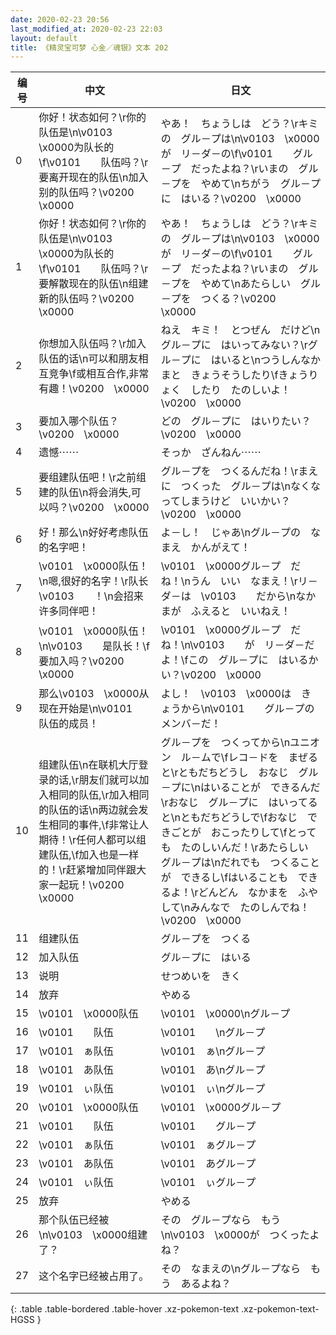 ```yaml
---
date: 2020-02-23 20:56
last_modified_at: 2020-02-23 22:03
layout: default
title: 《精灵宝可梦 心金／魂银》文本 202
---
```

| 编号 | 中文 | 日文 |
| ---- | ---- | ---- |
| 0 | 你好！状态如何？\r你的队伍是\n\v0103　\x0000为队长的\f\v0101　　队伍吗？\r要离开现在的队伍\n加入别的队伍吗？\v0200　\x0000 | やあ！　ちょうしは　どう？\rキミの　グル－プは\n\v0103　\x0000が　リ－ダ－の\f\v0101　　グル－プ　だったよね？\rいまの　グル－プを　やめて\nちがう　グル－プに　はいる？\v0200　\x0000 |
| 1 | 你好！状态如何？\r你的队伍是\n\v0103　\x0000为队长的\f\v0101　　队伍吗？\r要解散现在的队伍\n组建新的队伍吗？\v0200　\x0000 | やあ！　ちょうしは　どう？\rキミの　グル－プは\n\v0103　\x0000が　リ－ダ－の\f\v0101　　グル－プ　だったよね？\rいまの　グル－プを　やめて\nあたらしい　グル－プを　つくる？\v0200　\x0000 |
| 2 | 你想加入队伍吗？\r加入队伍的话\n可以和朋友相互竞争\f或相互合作,非常有趣！\v0200　\x0000 | ねえ　キミ！　とつぜん　だけど\nグル－プに　はいってみない？\rグル－プに　はいると\nつうしんなかまと　きょうそうしたり\fきょうりょく　したり　たのしいよ！\v0200　\x0000 |
| 3 | 要加入哪个队伍？\v0200　\x0000 | どの　グル－プに　はいりたい？\v0200　\x0000 |
| 4 | 遗憾⋯⋯ | そっか　ざんねん⋯⋯ |
| 5 | 要组建队伍吧！\r之前组建的队伍\n将会消失,可以吗？\v0200　\x0000 | グル－プを　つくるんだね！\rまえに　つくった　グル－プは\nなくなってしまうけど　いいかい？\v0200　\x0000 |
| 6 | 好！那么\n好好考虑队伍的名字吧！ | よ－し！　じゃあ\nグル－プの　なまえ　かんがえて！ |
| 7 | \v0101　\x0000队伍！\n嗯,很好的名字！\r队长\v0103　　！\n会招来许多同伴吧！ | \v0101　\x0000グル－プ　だね！\nうん　いい　なまえ！\rリ－ダ－は　\v0103　　だから\nなかまが　ふえると　いいねえ！ |
| 8 | \v0101　\x0000队伍！\n\v0103　　是队长！\f要加入吗？\v0200　\x0000 | \v0101　\x0000グル－プ　だね！\n\v0103　　が　リ－ダ－だよ！\fこの　グル－プに　はいるかい？\v0200　\x0000 |
| 9 | 那么\v0103　\x0000从现在开始是\n\v0101　　队伍的成员！ | よし！　\v0103　\x0000は　きょうから\n\v0101　　グル－プの　メンバ－だ！ |
| 10 | 组建队伍\n在联机大厅登录的话,\r朋友们就可以加入相同的队伍,\r加入相同的队伍的话\n两边就会发生相同的事件,\f非常让人期待！\r任何人都可以组建队伍,\f加入也是一样的！\r赶紧增加同伴跟大家一起玩！\v0200　\x0000 | グル－プを　つくってから\nユニオン　ル－ムで\fレコ－ドを　まぜると\rともだちどうし　おなじ　グル－プに\nはいることが　できるんだ\rおなじ　グル－プに　はいってると\nともだちどうしで\fおなじ　できごとが　おこったりして\fとっても　たのしいんだ！\rあたらしい　グル－プは\nだれでも　つくることが　できるし\fはいることも　できるよ！\rどんどん　なかまを　ふやして\nみんなで　たのしんでね！\v0200　\x0000 |
| 11 | 组建队伍 | グル－プを　つくる |
| 12 | 加入队伍 | グル－プに　はいる |
| 13 | 说明 | せつめいを　きく |
| 14 | 放弃 | やめる |
| 15 | \v0101　\x0000队伍 | \v0101　\x0000\nグル－プ |
| 16 | \v0101　　队伍 | \v0101　　\nグル－プ |
| 17 | \v0101　ぁ队伍 | \v0101　ぁ\nグル－プ |
| 18 | \v0101　あ队伍 | \v0101　あ\nグル－プ |
| 19 | \v0101　ぃ队伍 | \v0101　ぃ\nグル－プ |
| 20 | \v0101　\x0000队伍 | \v0101　\x0000グル－プ |
| 21 | \v0101　　队伍 | \v0101　　グル－プ |
| 22 | \v0101　ぁ队伍 | \v0101　ぁグル－プ |
| 23 | \v0101　あ队伍 | \v0101　あグル－プ |
| 24 | \v0101　ぃ队伍 | \v0101　ぃグル－プ |
| 25 | 放弃 | やめる |
| 26 | 那个队伍已经被\n\v0103　\x0000组建了？ | その　グル－プなら　もう\n\v0103　\x0000が　つくったよね？ |
| 27 | 这个名字已经被占用了。 | その　なまえの\nグル－プなら　もう　あるよね？ |
{: .table .table-bordered .table-hover .xz-pokemon-text .xz-pokemon-text-HGSS }